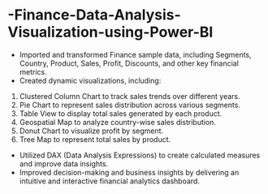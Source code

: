 # -Finance-Data-Analysis-Visualization-using-Power-BI
 - Imported and transformed Finance sample data, including Segments, Country, Product, Sales, Profit, Discounts, and other key financial metrics.
 - Created dynamic visualizations, including:
  1. Clustered Column Chart to track sales trends over different years.
  2. Pie Chart to represent sales distribution across various segments.
  3. Table View to display total sales generated by each product.
  4. Geospatial Map to analyze country-wise sales distribution.
  5. Donut Chart to visualize profit by segment.
  6. Tree Map to represent total sales by product.
 - Utilized DAX (Data Analysis Expressions) to create calculated measures and improve data insights.
 - Improved decision-making and business insights by delivering an intuitive and interactive financial analytics dashboard.
